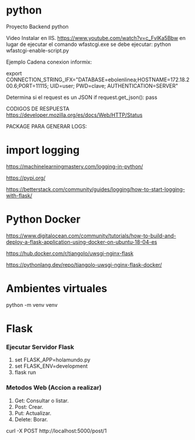 # python
Proyecto Backend python


Video Instalar en IIS.
  https://www.youtube.com/watch?v=c_FvlKa5Bbw
  en lugar de ejecutar el comando wfastcgi.exe 
  se debe ejecutar: python wfastcgi-enable-script.py
  
Ejemplo Cadena conexion informix:

export CONNECTION_STRING_IFX="DATABASE=ebolenlinea;HOSTNAME=172.18.200.6;PORT=11115; UID=user; PWD=clave; AUTHENTICATION=SERVER"

Determina si el request es un JSON
if request.get_json():
  pass
  

CODIGOS DE RESPUESTA
https://developer.mozilla.org/es/docs/Web/HTTP/Status


PACKAGE PARA GENERAR LOGS:

# import logging
https://machinelearningmastery.com/logging-in-python/

https://pypi.org/

https://betterstack.com/community/guides/logging/how-to-start-logging-with-flask/

# Python Docker

https://www.digitalocean.com/community/tutorials/how-to-build-and-deploy-a-flask-application-using-docker-on-ubuntu-18-04-es


https://hub.docker.com/r/tiangolo/uwsgi-nginx-flask

https://pythonlang.dev/repo/tiangolo-uwsgi-nginx-flask-docker/


# Ambientes virtuales

python -m venv venv

# Flask

### Ejecutar Servidor Flask

1. set FLASK_APP=holamundo.py
2. set FLASK_ENV=development
3. flask run

### Metodos Web (Accion a realizar)

1. Get: Consultar o listar.
2. Post: Crear.
3. Put: Actualizar.
4. Delete: Borar.

curl -X POST http://localhost:5000/post/1
